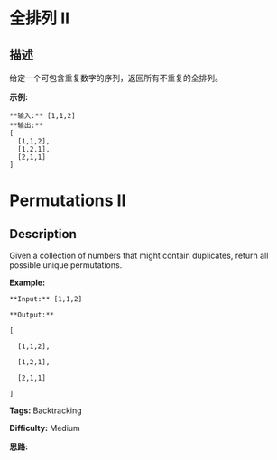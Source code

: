 # 全排列 II

## 描述

给定一个可包含重复数字的序列，返回所有不重复的全排列。

**示例:**

    
    
    **输入:** [1,1,2]
    **输出:**
    [
      [1,1,2],
      [1,2,1],
      [2,1,1]
    ]



# Permutations II

## Description



Given a collection of numbers that might contain duplicates, return all possible unique permutations.

**Example:**

    
    
    **Input:** [1,1,2]
    **Output:**
    [
      [1,1,2],
      [1,2,1],
      [2,1,1]
    ]
    


**Tags:** Backtracking

**Difficulty:** Medium

**思路:**
